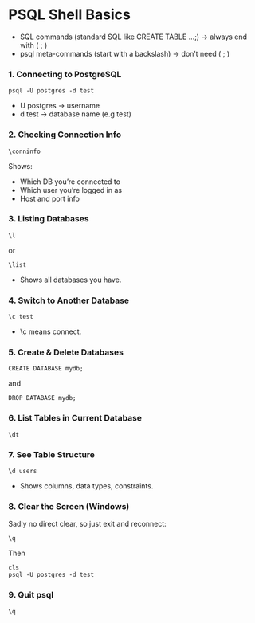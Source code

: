 # PSQL Shell Basics

- SQL commands (standard SQL like CREATE TABLE ...;) → always end with ( ; )
- psql meta-commands (start with a backslash) → don’t need ( ; )

### 1. Connecting to PostgreSQL

    psql -U postgres -d test

- U postgres → username
- d test → database name (e.g test)

### 2. Checking Connection Info

    \conninfo

Shows:

- Which DB you’re connected to
- Which user you’re logged in as
- Host and port info

### 3. Listing Databases

    \l

or

    \list
    
- Shows all databases you have.

### 4. Switch to Another Database

    \c test

- \c means connect.

### 5. Create & Delete Databases

    CREATE DATABASE mydb;

and 

    DROP DATABASE mydb;

### 6. List Tables in Current Database

    \dt

### 7. See Table Structure

    \d users

- Shows columns, data types, constraints.

### 8. Clear the Screen (Windows)

Sadly no direct clear, so just exit and reconnect:

    \q

Then 

    cls
    psql -U postgres -d test

### 9. Quit psql

    \q
